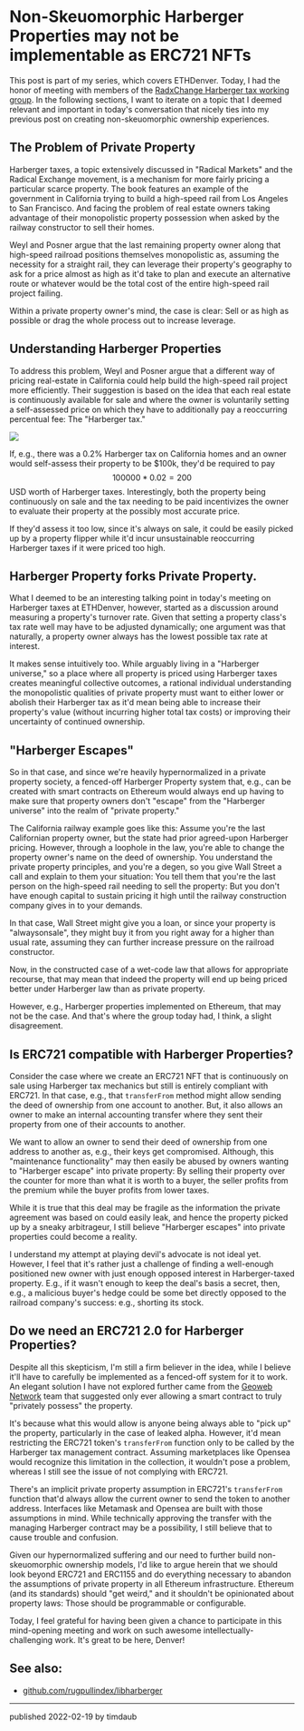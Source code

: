 # Non-Skeuomorphic Harberger Properties may not be implementable as ERC721 NFTs

This post is part of my series, which covers ETHDenver. Today, I had the honor
of meeting with members of the [RadxChange Harberger tax working
group](https://www.radicalxchange.org/concepts/partial-common-ownership/). In
the following sections, I want to iterate on a topic that I deemed relevant and
important in today's conversation that nicely ties into my previous post on
creating non-skeuomorphic ownership experiences.

## The Problem of Private Property

Harberger taxes, a topic extensively discussed in "Radical Markets" and the
Radical Exchange movement, is a mechanism for more fairly pricing a particular
scarce property. The book features an example of the government in California
trying to build a high-speed rail from Los Angeles to San Francisco. And facing
the problem of real estate owners taking advantage of their monopolistic
property possession when asked by the railway constructor to sell their homes.

Weyl and Posner argue that the last remaining property owner along that
high-speed railroad positions themselves monopolistic as, assuming the
necessity for a straight rail, they can leverage their property's geography to
ask for a price almost as high as it'd take to plan and execute an alternative
route or whatever would be the total cost of the entire high-speed rail project
failing.

Within a private property owner's mind, the case is clear: Sell or as high as
possible or drag the whole process out to increase leverage.

## Understanding Harberger Properties

To address this problem, Weyl and Posner argue that a different way of pricing
real-estate in California could help build the high-speed rail project more
efficiently. Their suggestion is based on the idea that each real estate is
continuously available for sale and where the owner is voluntarily setting a
self-assessed price on which they have to additionally pay a reoccurring
percentual fee: The "Harberger tax."

![](https://github.com/rugpullindex/libharberger/raw/master/assets/harbergerschema.jpg)

If, e.g., there was a 0.2% Harberger tax on California homes and an owner would
self-assess their property to be $100k, they'd be required to pay $$100000 *
0.02 = 200$$ USD worth of Harberger taxes. Interestingly, both the property
being continuously on sale and the tax needing to be paid incentivizes the
owner to evaluate their property at the possibly most accurate price.

If they'd assess it too low, since it's always on sale, it could be easily
picked up by a property flipper while it'd incur unsustainable reoccurring
Harberger taxes if it were priced too high.

## Harberger Property forks Private Property.

What I deemed to be an interesting talking point in today's meeting on
Harberger taxes at ETHDenver, however, started as a discussion around measuring
a property's turnover rate. Given that setting a property class's tax rate well
may have to be adjusted dynamically; one argument was that naturally, a
property owner always has the lowest possible tax rate at interest.

It makes sense intuitively too. While arguably living in a "Harberger
universe," so a place where all property is priced using Harberger taxes
creates meaningful collective outcomes, a rational individual understanding the
monopolistic qualities of private property must want to either lower or abolish
their Harberger tax as it'd mean being able to increase their property's value
(without incurring higher total tax costs) or improving their uncertainty of
continued ownership.

## "Harberger Escapes"

So in that case, and since we're heavily hypernormalized in a private property
society, a fenced-off Harberger Property system that, e.g., can be created with
smart contracts on Ethereum would always end up having to make sure that
property owners don't "escape" from the "Harberger universe" into the realm of
"private property."

The California railway example goes like this: Assume you're the last
Californian property owner, but the state had prior agreed-upon Harberger
pricing. However, through a loophole in the law, you're able to change the
property owner's name on the deed of ownership. You understand the private
property principles, and you're a degen, so you give Wall Street a call and
explain to them your situation: You tell them that you're the last person on
the high-speed rail needing to sell the property: But you don't have enough
capital to sustain pricing it high until the railway construction company gives
in to your demands.

In that case, Wall Street might give you a loan, or since your property is
"alwaysonsale", they might buy it from you right away for a higher than usual
rate, assuming they can further increase pressure on the railroad constructor.

Now, in the constructed case of a wet-code law that allows for appropriate
recourse, that may mean that indeed the property will end up being priced
better under Harberger law than as private property.

However, e.g., Harberger properties implemented on Ethereum, that may not be
the case. And that's where the group today had, I think, a slight disagreement.

## Is ERC721 compatible with Harberger Properties?

Consider the case where we create an ERC721 NFT that is continuously on sale
using Harberger tax mechanics but still is entirely compliant with ERC721. In
that case, e.g., that `transferFrom` method might allow sending the deed of
ownership from one account to another. But, it also allows an owner to make an
internal accounting transfer where they sent their property from one of their
accounts to another.

We want to allow an owner to send their deed of ownership from one address to
another as, e.g., their keys get compromised. Although, this "maintenance
functionality" may then easily be abused by owners wanting to "Harberger
escape" into private property: By selling their property over the counter for
more than what it is worth to a buyer, the seller profits from the premium
while the buyer profits from lower taxes.

While it is true that this deal may be fragile as the information the private
agreement was based on could easily leak, and hence the property picked up by a
sneaky arbitrageur, I still believe "Harberger escapes" into private properties
could become a reality.

I understand my attempt at playing devil's advocate is not ideal yet. However,
I feel that it's rather just a challenge of finding a well-enough positioned
new owner with just enough opposed interest in Harberger-taxed property. E.g.,
if it wasn't enough to keep the deal's basis a secret, then, e.g., a malicious
buyer's hedge could be some bet directly opposed to the railroad company's
success: e.g., shorting its stock.

## Do we need an ERC721 2.0 for Harberger Properties?

Despite all this skepticism, I'm still a firm believer in the idea, while I
believe it'll have to carefully be implemented as a fenced-off system for it to
work. An elegant solution I have not explored further came from the [Geoweb
Network](https://www.geoweb.network/) team that suggested only ever allowing a
smart contract to truly "privately possess" the property.

It's because what this would allow is anyone being always able to "pick up" the
property, particularly in the case of leaked alpha. However, it'd mean
restricting the ERC721 token's `transferFrom` function only to be called by the
Harberger tax management contract. Assuming marketplaces like Opensea would
recognize this limitation in the collection, it wouldn't pose a problem,
whereas I still see the issue of not complying with ERC721.

There's an implicit private property assumption in ERC721's `transferFrom`
function that'd always allow the current owner to send the token to another
address. Interfaces like Metamask and Opensea are built with those assumptions
in mind. While technically approving the transfer with the managing Harberger
contract may be a possibility, I still believe that to cause trouble and
confusion.

Given our hypernormalized suffering and our need to further build
non-skeuomorphic ownership models, I'd like to argue herein that we should look
beyond ERC721 and ERC1155 and do everything necessary to abandon the
assumptions of private property in all Ethereum infrastructure. Ethereum (and
its standards) should "get weird," and it shouldn't be opinionated about
property laws: Those should be programmable or configurable.

Today, I feel grateful for having been given a chance to participate in this
mind-opening meeting and work on such awesome intellectually-challenging work.
It's great to be here, Denver!

## See also:

- [github.com/rugpullindex/libharberger](https://github.com/rugpullindex/libharberger)

---

published 2022-02-19 by timdaub
